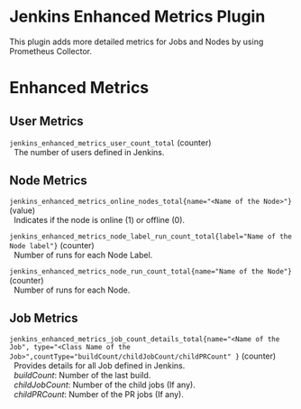 Jenkins Enhanced Metrics Plugin
===============================

This plugin adds more detailed metrics for Jobs and Nodes by using Prometheus Collector.

# Enhanced Metrics

## User Metrics

```jenkins_enhanced_metrics_user_count_total``` (counter)
<br>&nbsp;&nbsp;The number of users defined in Jenkins.

## Node Metrics

```jenkins_enhanced_metrics_online_nodes_total{name="<Name of the Node>"}``` (value)
<br>&nbsp;&nbsp;Indicates if the node is online (1) or offline (0). 

```jenkins_enhanced_metrics_node_label_run_count_total{label="Name of the Node label"}``` (counter)
<br>&nbsp;&nbsp;Number of runs for each Node Label.

```jenkins_enhanced_metrics_node_run_count_total{name="Name of the Node"}``` (counter)
<br>&nbsp;&nbsp;Number of runs for each Node.

## Job Metrics

```jenkins_enhanced_metrics_job_count_details_total{name="<Name of the Job", type="<Class Name of the Job>",countType="buildCount/childJobCount/childPRCount" }``` (counter)
<br>&nbsp;&nbsp;Provides details for all Job defined in Jenkins.
<br>&nbsp;&nbsp;*buildCount*: Number of the last build.
<br>&nbsp;&nbsp;*childJobCount*: Number of the child jobs (If any).
<br>&nbsp;&nbsp;*childPRCount*: Number of the PR jobs (If any).
